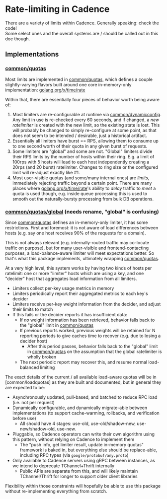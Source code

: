 # Rate-limiting in Cadence

There are a variety of limits within Cadence.  Generally speaking: check the code!  
Some select ones and the overall systems are / should be called out in this doc though.


## Implementations

### [common/quotas]

Most limits are implemented in [common/quotas], which defines a couple slightly-varying flavors
built around one core in-memory-only implementation: [golang.org/x/time/rate]

Within that, there are essentially four pieces of behavior worth being aware of:

1. Most limiters are re-configurable at runtime via [common/dynamicconfig]. 
   Any limit in use is re-checked every 60 seconds, and if changed, a _new ratelimiter_ is created with the new limit,
   so the existing state is lost. This will probably be changed to simply re-configure at some point, as that
   does not seem to be intended / desirable, just a historical artifact.
2. Essentially all limiters have burst == RPS, allowing them to consume up to one second worth of their quota
   in any given burst of requests.
3. Some limiters are "global" and some are not.  "Global" limiters divide their RPS limits by the number of hosts within
   their ring.  E.g. a limit of 100rps with 5 hosts will lead to each host independently creating a 20rps (and 20 burst)
   ratelimiter.  Changes to ring size or the configured limit will re-adjust exactly like #1.
4. Most user-visible quotas (and some/many internal ones) are _limits_, immediately rejecting traffic beyond a certain point.  There
   are many places where [golang.org/x/time/rate]'s ability to _delay_ traffic to _meet_ a quota is used though, e.g.
   inside queue processing this is used to smooth out the naturally-bursty processing from bulk DB operations.

### [common/quotas/global] (needs rename, "global" is confusing)

Since [common/quotas] defines an in-memory-only limiter, it has some restrictions.  First and foremost: it is not aware of
load differences between hosts (e.g. say one host receives 90% of the requests for a domain).

This is not always relevant (e.g. internally-routed traffic may co-locate traffic on purpose), but for many user-visible
and frontend-contacting purposes, a load-balance-aware limiter will meet expectations better.  So that's what this package
implements, ultimately wrapping [common/quotas].

At a very high level, this system works by having two kinds of hosts per ratelimit:
one or more "limiter" hosts which are using a key, and one "decider" host that aggregates load information from all limiters.  

- Limiters collect per-key usage metrics in memory
- Limiters periodically report their aggregated metrics to each key's decider
- Limiters receive per-key weight information from the decider, and adjust their limits to match
- If this fails or the decider reports it has insufficient data:
  - If _no_ weight information has been retrieved, behavior falls back to the "global" limit in [common/quotas]
  - If previous reports worked, previous weights will be retained for N reporting periods to give caches time to recover (e.g. due to losing a decider host)
    - After this period passes, behavior falls back to the "global" limit in [common/quotas] on the assumption that the global ratelimiter is wholly broken
  - The next periodic report may recover this, and resume normal load-balanced limiting

The exact details of the current / all available load-aware quotas will be in [common/loadquotas] as they are built and documented, but in
general they are expected to be:

- Asynchronously updated, pull-based, and batched to reduce RPC load (i.e. not per request)
- Dynamically configurable, and dynamically migrate-able between implementations (to support cache-warming, rollbacks, and verification before use)
  - All should have 4 stages: use-old, use-old/shadow-new, use-new/shadow-old, use-new.
- Pluggable, so Cadence operators can write their own algorithm using this pattern, without relying on Cadence to implement them
  - The "push info, get limiter result, update in-memory quotas" framework is baked in, but everything else should be replace-able, including RPC types (via `google/protobuf/any.proto`)
- Only available to Cadence servers using gRPC between instances, as we intend to deprecate TChannel+Thrift internally
  - Public APIs are separate from this, and will likely maintain TChannel/Thrift for longer to support older client libraries

Flexibility within those constraints will hopefully be able to use this package without re-implementing everything from scratch.

[golang.org/x/time/rate]: https://pkg.go.dev/golang.org/x/time/rate
[common/quotas]: ../common/quotas
[common/dynamicconfig]: ../common/dynamicconfig
[common/quotas/global]: ../common/quotas/global